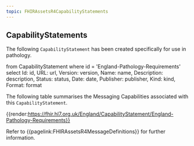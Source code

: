 ```yaml
---
topic: FHIRAssetsR4CapabilityStatements
---
```

## CapabilityStatements

The following `CapabilityStatement` has been created specifically for use in pathology.

<fql output="transpose">
  from 
    CapabilityStatement
  where 
    id = 'England-Pathology-Requirements'
  select
    Id: id,
    URL: url,
    Version: version,
    Name: name,
    Description: description,
    Status: status,
    Date: date,
    Publisher: publisher,
    Kind: kind,
    Format: format
</fql>

The following table summarises the Messaging Capabilities associated with this `CapabilityStatement`.

{{render:https://fhir.hl7.org.uk/England/CapabilityStatement/England-Pathology-Requirements}}

 Refer to {{pagelink:FHIRAssetsR4MessageDefinitions}} for further information.
